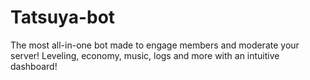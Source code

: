 # Tatsuya-bot
The most all-in-one bot made to engage members and moderate your server! Leveling, economy, music, logs and more with an intuitive dashboard!
